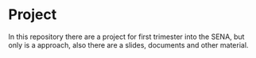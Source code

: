# Project
In this repository there are a project for first trimester into the SENA, but only is a approach, also there are a slides, documents and other material.
